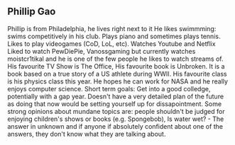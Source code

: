 ## Phillip Gao ##
Phillip is from Philadelphia, he lives right next to it
He likes swimmming: swims competitively in his club. Plays piano and sometimes plays tennis. Likes to play videogames (CoD, LoL, etc). Watches Youtube and Netflix Liked to watch PewDiePie, Vanossgaming but currently watches moistcr1tikal and he is one of the few people he likes to watch streams of.
His favourite TV Show is The Office, His favourite book is Unbroken. It is a book based on a true story of a US athlete during WWII.
His favourite class is his physics class this year. He hopes he can work for NASA and he really enjoys computer science.
Short term goals: Get into a good colledge, potentially with a gap year. Doesn't have a very detailed plan of the future as doing that now would be setting yourself up for dissapointment.
Some strong opinions about mundane topics are: people shouldn't be judged for enjoying children's shows or books (e.g. Spongebob), Is water wet? - The answer in unknown and if anyone if absolutely confident about one of the answers, they don't know what they are talking about.
